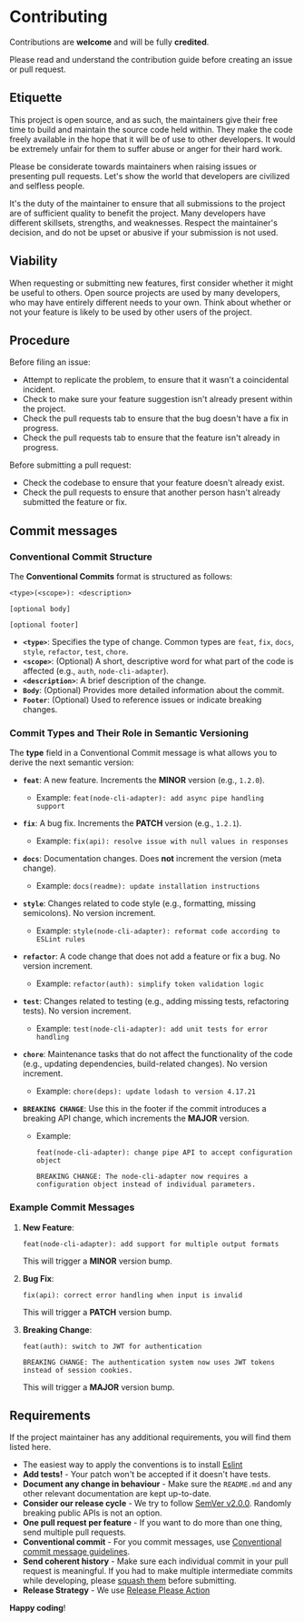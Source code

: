# Contributing

Contributions are **welcome** and will be fully **credited**.

Please read and understand the contribution guide before creating an issue or pull request.

## Etiquette

This project is open source, and as such, the maintainers give their free time to build and maintain the source code held within. They make the code freely available in the hope that it will be of use to other developers. It would be extremely unfair for them to suffer abuse or anger for their hard work.

Please be considerate towards maintainers when raising issues or presenting pull requests. Let's show the world that developers are civilized and selfless people.

It's the duty of the maintainer to ensure that all submissions to the project are of sufficient quality to benefit the project. Many developers have different  skillsets, strengths, and weaknesses. Respect the maintainer's decision, and do not be upset or abusive if your submission is not used.

## Viability

When requesting or submitting new features, first consider whether it might be useful to others. Open source projects are used by many developers, who may have entirely different needs to your own. Think about whether or not your feature is likely to be used by other users of the project.

## Procedure

Before filing an issue:

- Attempt to replicate the problem, to ensure that it wasn't a coincidental incident.
- Check to make sure your feature suggestion isn't already present within the project.
- Check the pull requests tab to ensure that the bug doesn't have a fix in progress.
- Check the pull requests tab to ensure that the feature isn't already in progress.

Before submitting a pull request:

- Check the codebase to ensure that your feature doesn't already exist.
- Check the pull requests to ensure that another person hasn't already submitted the feature or fix.


## Commit messages

### Conventional Commit Structure

The **Conventional Commits** format is structured as follows:

```
<type>(<scope>): <description>

[optional body]

[optional footer]
```

- **`<type>`**: Specifies the type of change. Common types are `feat`, `fix`, `docs`, `style`, `refactor`, `test`, `chore`.
- **`<scope>`**: (Optional) A short, descriptive word for what part of the code is affected (e.g., `auth`, `node-cli-adapter`).
- **`<description>`**: A brief description of the change.
- **`Body`**: (Optional) Provides more detailed information about the commit.
- **`Footer`**: (Optional) Used to reference issues or indicate breaking changes.

### Commit Types and Their Role in Semantic Versioning

The **type** field in a Conventional Commit message is what allows you to derive the next semantic version:

- **`feat`**: A new feature. Increments the **MINOR** version (e.g., `1.2.0`).
  - Example: `feat(node-cli-adapter): add async pipe handling support`

- **`fix`**: A bug fix. Increments the **PATCH** version (e.g., `1.2.1`).
  - Example: `fix(api): resolve issue with null values in responses`

- **`docs`**: Documentation changes. Does **not** increment the version (meta change).
  - Example: `docs(readme): update installation instructions`

- **`style`**: Changes related to code style (e.g., formatting, missing semicolons). No version increment.
  - Example: `style(node-cli-adapter): reformat code according to ESLint rules`

- **`refactor`**: A code change that does not add a feature or fix a bug. No version increment.
  - Example: `refactor(auth): simplify token validation logic`

- **`test`**: Changes related to testing (e.g., adding missing tests, refactoring tests). No version increment.
  - Example: `test(node-cli-adapter): add unit tests for error handling`

- **`chore`**: Maintenance tasks that do not affect the functionality of the code (e.g., updating dependencies, build-related changes). No version increment.
  - Example: `chore(deps): update lodash to version 4.17.21`

- **`BREAKING CHANGE`**: Use this in the footer if the commit introduces a breaking API change, which increments the **MAJOR** version.
  - Example:
    ```
    feat(node-cli-adapter): change pipe API to accept configuration object

    BREAKING CHANGE: The node-cli-adapter now requires a configuration object instead of individual parameters.
    ```

### Example Commit Messages
1. **New Feature**:
   ```
   feat(node-cli-adapter): add support for multiple output formats
   ```
   This will trigger a **MINOR** version bump.

2. **Bug Fix**:
   ```
   fix(api): correct error handling when input is invalid
   ```
   This will trigger a **PATCH** version bump.

3. **Breaking Change**:
   ```
   feat(auth): switch to JWT for authentication

   BREAKING CHANGE: The authentication system now uses JWT tokens instead of session cookies.
   ```
   This will trigger a **MAJOR** version bump.

## Requirements

If the project maintainer has any additional requirements, you will find them listed here.

- The easiest way to apply the conventions is to install [Eslint](https://eslint.org/)
- **Add tests!** - Your patch won't be accepted if it doesn't have tests.
- **Document any change in behaviour** - Make sure the `README.md` and any other relevant documentation are kept up-to-date.
- **Consider our release cycle** - We try to follow [SemVer v2.0.0](http://semver.org/). Randomly breaking public APIs is not an option.
- **One pull request per feature** - If you want to do more than one thing, send multiple pull requests.
- **Conventional commit** - For you commit messages, use [Conventional commit message guidelines](https://www.conventionalcommits.org/en/v1.0.0/).
- **Send coherent history** - Make sure each individual  commit in your pull request is meaningful. If you had to make multiple  intermediate commits while developing, please [squash them](http://www.git-scm.com/book/en/v2/Git-Tools-Rewriting-History#Changing-Multiple-Commit-Messages) before submitting.
- **Release Strategy** - We use [Release Please Action](https://github.com/googleapis/release-please-action)

**Happy coding**!